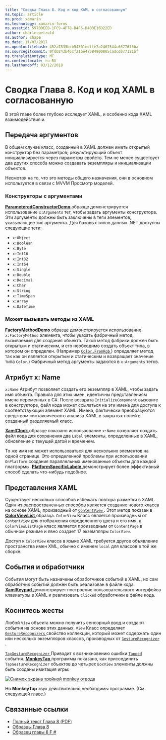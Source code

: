 ```yaml
---
title: "Сводка Глава 8. Код и код XAML в согласованную"
ms.topic: article
ms.prod: xamarin
ms.technology: xamarin-forms
ms.assetid: 5970DEEB-1FC9-4F78-B4F6-D403E16D22ED
author: charlespetzold
ms.author: chape
ms.date: 11/07/2017
ms.openlocfilehash: 452a7835bcb54501edffe7a2467544c6677616ba
ms.sourcegitcommit: 0fdb243b46cf21be47584900805cadcd077121bf
ms.translationtype: MT
ms.contentlocale: ru-RU
ms.lasthandoff: 03/12/2018
---
```

# <a name="summary-of-chapter-8-code-and-xaml-in-harmony"></a>Сводка Глава 8. Код и код XAML в согласованную

В этой главе более глубоко исследует XAML, и особенно кода XAML взаимодействия и.

## <a name="passing-arguments"></a>Передача аргументов

В общем случае класс, созданный в XAML должен иметь открытый конструктор без параметров; результирующий объект инициализируется через параметры свойств. Тем не менее существует два других способа можно создавать экземпляры и инициализации объектов.

Несмотря на то, что это методы общего назначения, они в основном используется в связи с MVVM Просмотр моделей.

### <a name="constructors-with-arguments"></a>Конструкторы с аргументами

[ **ParameteredConstructorDemo** ](https://github.com/xamarin/xamarin-forms-book-samples/tree/master/Chapter08/ParameteredConstructorDemo) образце демонстрируется использование `x:Arguments` тег, чтобы задать аргументы конструктора. Эти аргументы должны быть заключены в теги элементов, указывающее тип аргумента. Для базовых типов данных .NET доступны следующие теги:

- `x:Object`
- `x:Boolean`
- `x:Byte`
- `x:Int16`
- `x:Int32`
- `x:Int64`
- `x:Single`
- `x:Double`
- `x:Decimal`
- `x:Char`
- `x:String`
- `x:TimeSpan`
- `x:Array`
- `x:DateTime`

### <a name="can-i-call-methods-from-xaml"></a>Может вызывать методы из XAML

[ **FactoryMethodDemo** ](https://github.com/xamarin/xamarin-forms-book-samples/tree/master/Chapter08/FactoryMethodDemo) образце демонстрируется использование `x:FactoryMethod` элемента, чтобы указать фабричный метод, вызываемый для создания объекта. Такой метод фабрики должен быть открытым и статическим, и его необходимо создать объект типа, в котором он определен. (Например [ `Color.FromRgb` ](https://developer.xamarin.com/api/member/Xamarin.Forms.Color.FromRgb/p/System.Double/System.Double/System.Double/)) определяет метод, так как он является открытым и статическим и возвращает значение типа `Color`.) Фабричный метод аргументы задаются в `x:Arguments` тегов.

## <a name="the-xname-attribute"></a>Атрибут x: Name

`x:Name` Атрибут позволяет создать его экземпляр в XAML, чтобы задать имя объекта. Правила для этих имен, идентичны представлениям имена переменных в C#. После возврата `InitializeComponent` вызовите в конструкторе, файл кода может ссылаться на эти имена для доступа к соответствующий элемент XAML. Имена, фактически преобразуются средством синтаксического анализа XAML в закрытых полей в созданный разделяемый класс.

[ **XamlClock** ](https://github.com/xamarin/xamarin-forms-book-samples/tree/master/Chapter08/XamlClock) образце показано использование `x:Name` позволяет создать файл кода для сохранения два `Label` элементы, определенные в XAML, обновление с текущей датой и временем.

То же имя не может использоваться для нескольких элементов на одной странице. Это определенной проблемы при использовании `OnPlatform` создания параллельных именованные объекты для каждой платформы. [ **PlatformSpecificLabele** ](https://github.com/xamarin/xamarin-forms-book-samples/tree/master/Chapter08/PlatformSpecificLabels) демонстрирует более эффективный способ сделать что-нибудь подобное.

## <a name="custom-xaml-based-views"></a>Представления XAML

Существует несколько способов избежать повтора разметки в XAML. Один из распространенных способов является создание нового класса на основе XAML, производный от [ `ContentView` ](https://developer.xamarin.com/api/type/Xamarin.Forms.ContentView/). Этот метод показан в [ **ColorViewList** ](https://github.com/xamarin/xamarin-forms-book-samples/tree/master/Chapter08/ColorViewList) образца. `ColorView` Класс является производным от `ContentView` для отображения определенного цвета и его имя, а `ColorViewListPage` класс является производным от `ContentPage` в обычном режиме и явно создает 17 экземпляры `ColorView`.

Доступ к `ColorView` класса в языке XAML требуется другое объявление пространства имен XML, обычно с именем `local` для классов в той же сборке.

## <a name="events-and-handlers"></a>События и обработчики

События могут быть назначены обработчиков событий в XAML, но сам обработчик событий должен быть реализован в файле кода. [ **XamlKeypad** ](https://github.com/xamarin/xamarin-forms-book-samples/tree/master/Chapter08/XamlKeypad) демонстрирует построение пользовательского интерфейса клавиатуры в XAML и реализовать `Clicked` обработчики в файле кода.

## <a name="tap-gestures"></a>Коснитесь жесты

Любой `View` объекта можно получить сенсорный ввод и создают события на основе этих данных. `View` Класс определяет [ `GestureRecognizers` ](https://developer.xamarin.com/api/property/Xamarin.Forms.View.GestureRecognizers/) свойство коллекции, который может содержать один или несколько экземпляров классов, производных от [ `GestureRecognizer` ](https://developer.xamarin.com/api/type/Xamarin.Forms.GestureRecognizer/).

[ `TapGestureRecognizer` ](https://developer.xamarin.com/api/type/Xamarin.Forms.TapGestureRecognizer/) Приводит к возникновению ошибки [ `Tapped` ](https://developer.xamarin.com/api/event/Xamarin.Forms.TapGestureRecognizer.Tapped/) события. [ **MonkeyTap** ](https://github.com/xamarin/xamarin-forms-book-samples/tree/master/Chapter08/MonkeyTap) программы показано, как присоединить `TapGestureRecognizer` объектов до четырех `BoxView` элементы должны быть созданы имитация игры:

[![Снимок экрана тройной monkey отвода](images/ch08fg07-small.png "игры имитации")](images/ch08fg07-large.png#lightbox "имитации игры")

Но **MonkeyTap** звук действительно необходимы программе. (См. [следующей главе](chapter09.md).)



## <a name="related-links"></a>Связанные ссылки

- [Полный текст Глава 8 (PDF)](https://download.xamarin.com/developer/xamarin-forms-book/XamarinFormsBook-Ch08-Apr2016.pdf)
- [Образцы Глава 8](https://github.com/xamarin/xamarin-forms-book-samples/tree/master/Chapter08)
- [Образец главы 8 F #](https://github.com/xamarin/xamarin-forms-book-samples/tree/master/Chapter08/FS/XamlKeypad)
